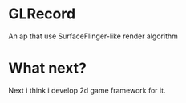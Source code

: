 # GLRecord
An ap that use SurfaceFlinger-like render algorithm
# What next?
Next i think i develop 2d game framework for it.

